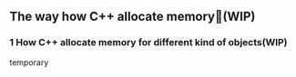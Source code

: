 ## The way how C++ allocate memory🐶(WIP)

### 1 How C++ allocate memory for different kind of objects(WIP)
temporary